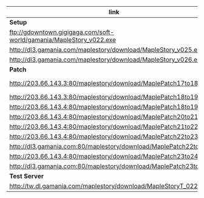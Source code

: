 |link|desc|
|----|----|
|**Setup**|
|ftp://gdowntown.gigigaga.com/soft-world/gamania/MapleStory_v022.exe||
|http://dl3.gamania.com/maplestory/download/MapleStory_v025.exe|
|http://dl3.gamania.com/maplestory/download/MapleStory_v026.exe|
|**Patch**|
|http://203.66.143.3:80/maplestory/download/MaplePatch17to18.exe|[wayback machine](https://web.archive.org/web/20051013055057/http://203.66.143.3:80/maplestory/download/MaplePatch17to18.exe)|
|http://203.66.143.3:80/maplestory/download/MaplePatch18to19.exe||
|http://203.66.143.4:80/maplestory/download/MaplePatch18to19.exe||
|http://203.66.143.4:80/maplestory/download/MaplePatch20to21.exe||
|http://203.66.143.4:80/maplestory/download/MaplePatch21to22.exe||
|http://203.66.143.4:80/maplestory/download/MaplePatch22to23.exe||
|http://dl3.gamania.com:80/maplestory/download/MaplePatch22to23.exe||
|http://203.66.143.4:80/maplestory/download/MaplePatch23to24.exe||
|http://dl3.gamania.com:80/maplestory/download/MaplePatch23to24.exe||
|**Test Server**|
|http://tw.dl.gamania.com/maplestory/download/MapleStoryT_022.exe|


